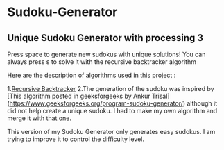 # Sudoku-Generator
## Unique Sudoku Generator with processing 3

Press space to generate new sudokus with unique solutions!
You can always press s to solve it with the recursive backtracker algorithm

Here are the description of algorithms used in this project :

1.[Recursive Backtracker](https://en.wikipedia.org/wiki/Sudoku_solving_algorithms#Backtracking)
2.The generation of the sudoku was inspired by [This algorithm posted in geeksforgeeks by Ankur Trisal]   (https://www.geeksforgeeks.org/program-sudoku-generator/) although it did not help create a unique sudoku. I had to make my own algorithm and merge it with that one.

This version of my Sudoku Generator only generates easy sudokus. I am trying to improve it to control the difficulty level.
